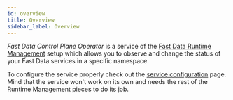 ```yaml
---
id: overview
title: Overview
sidebar_label: Overview
---
```




_Fast Data Control Plane Operator_ is a service of the [Fast Data Runtime Management](/fast_data/runtime_management/overview.mdx) setup which allows you to observe and change the status of your Fast Data services in a specific namespace.

To configure the service properly check out the [service configuration](/fast_data/runtime_management/control_plane_operator.mdx) page. Mind that the service won't work on its own and needs the rest of the Runtime Management pieces to do its job.
